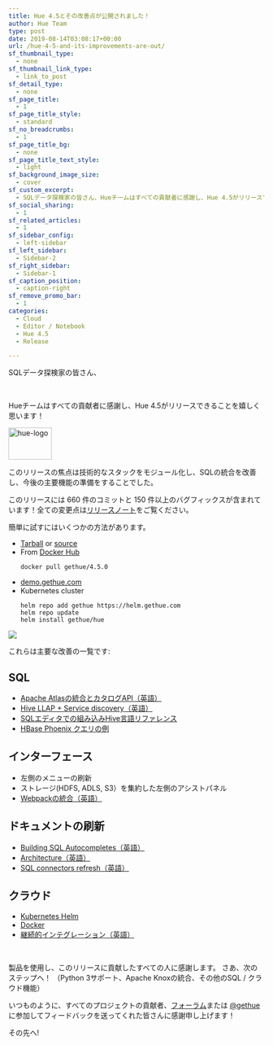 ```yaml
---
title: Hue 4.5とその改善点が公開されました！
author: Hue Team
type: post
date: 2019-08-14T03:08:17+00:00
url: /hue-4-5-and-its-improvements-are-out/
sf_thumbnail_type:
  - none
sf_thumbnail_link_type:
  - link_to_post
sf_detail_type:
  - none
sf_page_title:
  - 1
sf_page_title_style:
  - standard
sf_no_breadcrumbs:
  - 1
sf_page_title_bg:
  - none
sf_page_title_text_style:
  - light
sf_background_image_size:
  - cover
sf_custom_excerpt:
  - SQLデータ探検家の皆さん、Hueチームはすべての貢献者に感謝し、Hue 4.5がリリースできることを嬉しく思います！
sf_social_sharing:
  - 1
sf_related_articles:
  - 1
sf_sidebar_config:
  - left-sidebar
sf_left_sidebar:
  - Sidebar-2
sf_right_sidebar:
  - Sidebar-1
sf_caption_position:
  - caption-right
sf_remove_promo_bar:
  - 1
categories:
  - Cloud
  - Editor / Notebook
  - Hue 4.5
  - Release

---
```

SQLデータ探検家の皆さん、

&nbsp;

Hueチームはすべての貢献者に感謝し、Hue 4.5がリリースできることを嬉しく思います！ 

<img class="" src="https://cdn.gethue.com/uploads/2015/08/hue-logo-copy.png" alt="hue-logo" width="85" height="63" />

このリリースの焦点は技術的なスタックをモジュール化し、SQLの統合を改善し、今後の主要機能の準備をすることでした。

このリリースには 660 件のコミットと 150 件以上のバグフィックスが含まれています！全ての変更点は[リリースノート][2]をご覧ください。

簡単に試すにはいくつかの方法があります。


* [Tarball](https://cdn.gethue.com/downloads/hue-4.5.0.tgz) or [source][3]
* From <a href="https://github.com/cloudera/hue/tree/master/tools/docker">Docker Hub</a>
    ```
    docker pull gethue/4.5.0
    ```
* [demo.gethue.com][4]
* Kubernetes cluster
    ```
    helm repo add gethue https://helm.gethue.com
    helm repo update
    helm install gethue/hue
    ```

<a href="https://cdn.gethue.com/uploads/2019/08/hue_4.5.png"><img src="https://cdn.gethue.com/uploads/2019/08/hue_4.5.png" /></a>

これらは主要な改善の一覧です:

<div>
  <h2>
    SQL
  </h2>

  <ul>
    <li>
      <a href="https://gethue.com/realtime-catalog-search-with-hue-and-apache-atlas/">Apache Atlasの統合とカタログAPI（英語）</a>
    </li>
    <li>
      <a href="https://docs.gethue.com//administrator/configuration/editor/#hiv">Hive LLAP + Service discovery（英語）</a>
    </li>
    <li>
      <a href="http://jp.gethue.com/built-in-hive-language-reference-in-the-sql-editor/">SQLエディタでの組み込みHive言語リファレンス</a>
    </li>
    <li>
      <a href="http://jp.gethue.com/sql-querying-apache-hbase-with-apache-phoenix/">HBase Phoenix クエリの例</a>
    </li>
  </ul>

  <h2>
    インターフェース
  </h2>

  <ul>
    <li>
      左側のメニューの刷新
    </li>
    <li>
      ストレージ(HDFS, ADLS, S3）を集約した左側のアシストパネル
    </li>
    <li>
      <a href="https://gethue.com/2x-faster-page-load-time-with-the-new-bundling-of-javascript-files/">Webpackの統合（英語）</a>
    </li>
  </ul>

  <h2>
    ドキュメントの刷新
  </h2>

  <ul>
    <li>
      <a href="https://gethue.com/build-your-own-autocompleter/">Building SQL Autocompletes（英語）</a>
    </li>
    <li>
      <a href="https://docs.gethue.com//administrator/administration/reference/">Architecture（英語）</a>
    </li>
    <li>
      <a href="https://docs.gethue.com//administrator/configuration/editor/">SQL connectors refresh（英語）</a>
    </li>
  </ul>

  <h2>
    クラウド
  </h2>

  <ul>
    <li>
      <a href="http://jp.gethue.com/hue-in-kubernetes/">Kubernetes Helm</a>
    </li>
    <li>
      <a href="http://jp.gethue.com/quick-start-a-hue-development-environment-in-3-minutes-with-docker/">Docker</a>
    </li>
    <li>
      <a href="https://gethue.com/improving-the-developer-productivity-with-some-continuous-integration/">継続的インテグレーション（英語）</a>
    </li>
  </ul>
</div>

&nbsp;

<span class="notranslate">製品を使用し、このリリースに貢献したすべての人に感謝します。</span> <span class="notranslate">さあ、次のステップへ！</span> <span class="notranslate">（Python 3サポート、Apache Knoxの統合、その他のSQL / クラウド機能）</span>

いつものように、すべてのプロジェクトの貢献者、[フォーラム][6]または [@gethue][7]に参加してフィードバックを送ってくれた皆さんに感謝申し上げます！

その先へ!

&nbsp;

 [1]: https://cdn.gethue.com/uploads/2015/08/hue-logo-copy.png
 [2]: https://docs.gethue.com//releases/release-notes-4.5.0/
 [3]: https://github.com/cloudera/hue/archive/release-4.5.0.zip
 [4]: http://demo.gethue.com/
 [5]: https://cdn.gethue.com/uploads/2019/08/hue_4.5.png
 [6]: https://discourse.gethue.com/
 [7]: https://twitter.com/gethue
